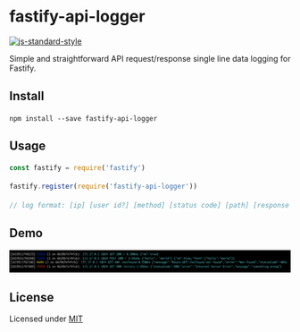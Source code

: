 # fastify-api-logger

[![js-standard-style](https://img.shields.io/badge/code%20style-standard-brightgreen.svg?style=flat)](https://standardjs.com/)

Simple and straightforward API request/response single line data logging for Fastify.

## Install

`npm install --save fastify-api-logger`

## Usage

```js
const fastify = require('fastify')

fastify.register(require('fastify-api-logger'))

// log format: [ip] [user id?] [method] [status code] [path] [response time] [request payload?] [reply payload]
```

## Demo

![fastify-api-logger](https://raw.githubusercontent.com/shaunlee/fastify-api-logger/master/demo.png)

## License

Licensed under [MIT](./LICENSE)
